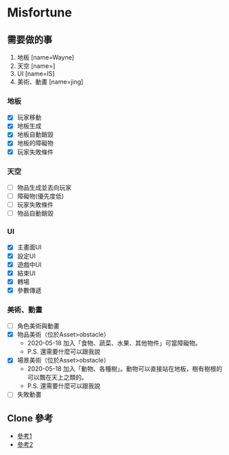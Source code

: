 # Misfortune

## 需要做的事
1. 地板 [name=Wayne]
2. 天空 [name=]
3. UI [name=IS]
4. 美術、動畫 [name=jing]

### 地板
- [x] 玩家移動
- [x] 地板生成
- [x] 地板自動銷毀
- [x] 地板的障礙物
- [x] 玩家失敗條件

### 天空
- [ ] 物品生成並丟向玩家
- [ ] 障礙物(優先度低)
- [ ] 玩家失敗條件
- [ ] 物品自動銷毀

### UI
- [x] 主畫面UI
- [x] 設定UI
- [x] 遊戲中UI
- [x] 結束UI
- [x] 轉場
- [x] 參數傳遞

### 美術、動畫
- [ ] 角色美術與動畫
- [x] 物品美術（位於Asset>obstacle）
    * 2020-05-18 加入「食物、蔬菜、水果、其他物件」可當障礙物。
    * P.S. 還需要什麼可以跟我說
- [x] 場景美術（位於Asset>obstacle）
    * 2020-05-18 加入「動物、各種樹」。動物可以直接站在地板，樹有樹根的可以飄在天上之類的。
    * P.S. 還需要什麼可以跟我說
- [ ] 失敗動畫

## Clone 參考
* [參考1](https://github.com/github-for-unity/Unity/blob/master/docs/contributing/how-to-build.md)
* [參考2](https://stackoverflow.com/questions/23328557/how-to-get-a-project-from-github-to-unity)
